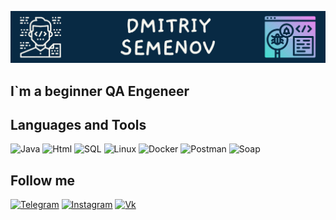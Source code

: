 ![Header](https://github.com/sem89dimon/sem89dimon/blob/main/assets/Dmitriy%20Semenov.png)

## I`m a beginner QA Engeneer

## Languages and Tools
![Java](https://img.shields.io/badge/-Java-082A44?style=for-the-badge&logo=java)
![Html](https://img.shields.io/badge/-Html-082A44?style=for-the-badge&logo=html)
![SQL](https://img.shields.io/badge/-SQL-082A44?style=for-the-badge&logo=mysql)
![Linux](https://img.shields.io/badge/-Linux-082A44?style=for-the-badge&logo=linux)
![Docker](https://img.shields.io/badge/-Docker-082A44?style=for-the-badge&logo=docker)
![Postman](https://img.shields.io/badge/-Postman-082A44?style=for-the-badge&logo=postman)
![Soap](https://img.shields.io/badge/-Soap-082A44?style=for-the-badge&logo=soap)

## Follow me
[![Telegram](https://img.shields.io/badge/-Telegram-082A44?style=for-the-badge&logo=telegram)](https://t.me/sem_89)
[![Instagram](https://img.shields.io/badge/-instagram-082A44?style=for-the-badge&logo=instagram)](https://instagram.com/dimonsem)
[![Vk](https://img.shields.io/badge/-VK-082A44?style=for-the-badge&logo=vk)](https://vk.com/sem_89)